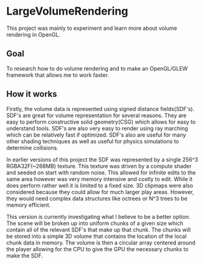 # LargeVolumeRendering
This project was mainly to experiment and learn more about volume rendering in OpenGL.

## Goal
To research how to do volume rendering and to make an OpenGL/GLEW framework that allows me to work faster.

## How it works
Firstly, the volume data is represented using signed distance fields(SDF's).  SDF's are great for volume representation for several reasons.  They are easy to perform constructive solid geometry(CSG) which allows for easy to understand tools.  SDF's are also very easy to render using ray marching which can be relatively fast if optimized.  SDF's also are useful for many other shading techniques as well as useful for physics simulations to determine collisions.  

In earlier versions of this project the SDF was represented by a single 256^3 RGBA32F(~268MB) texture.  This texture was driven by a compute shader and seeded on start with random noise.  This allowed for infinite edits to the same area however was very memory intensive and costly to edit.  While it does perform rather well it is limited to a fixed size.  3D clipmaps were also considered because they could allow for much larger play areas.  However, they would need complex data structures like octrees or N^3 trees to be memory efficient.

This version is currently investigating what I believe to be a better option.  The scene will be broken up into uniform chunks of a given size which contain all of the relevant SDF's that make up that chunk.  The chunks will be stored into a simple 3D volume that contains the location of the local chunk data in memory.  The volume is then a circular array centered around the player allowing for the CPU to give the GPU the necessary chunks to make the SDF.  


